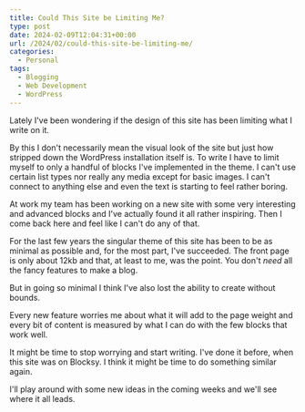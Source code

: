 ```yaml
---
title: Could This Site be Limiting Me?
type: post
date: 2024-02-09T12:04:31+00:00
url: /2024/02/could-this-site-be-limiting-me/
categories:
  - Personal
tags:
  - Blogging
  - Web Development
  - WordPress
---
```


Lately I've been wondering if the design of this site has been limiting what I write on it.

By this I don't necessarily mean the visual look of the site but just how stripped down the WordPress installation itself is. To write I have to limit myself to only a handful of blocks I've implemented in the theme. I can't use certain list types nor really any media except for basic images. I can't connect to anything else and even the text is starting to feel rather boring.

At work my team has been working on a new site with some very interesting and advanced blocks and I've actually found it all rather inspiring. Then I come back here and feel like I can't do any of that.

For the last few years the singular theme of this site has been to be as minimal as possible and, for the most part, I've succeeded. The front page is only about 12kb and that, at least to me, was the point. You don't _need_ all the fancy features to make a blog.

But in going so minimal I think I've also lost the ability to create without bounds.

Every new feature worries me about what it will add to the page weight and every bit of content is measured by what I can do with the few blocks that work well.

It might be time to stop worrying and start writing. I've done it before, when this site was on Blocksy. I think it might be time to do something similar again.

I'll play around with some new ideas in the coming weeks and we'll see where it all leads.